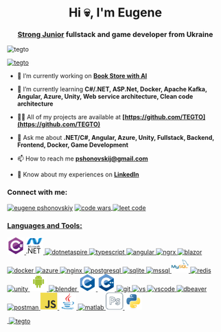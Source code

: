 <h1 align="center">Hi 💀, I'm Eugene</h1>
<h3 align="center"><ins>Strong Junior</ins> fullstack and game developer from Ukraine</h3>

<p align="left"> <img src="https://komarev.com/ghpvc/?username=tegto&label=Profile%20views&color=0e75b6&style=flat" alt="tegto" /> </p>

<p align="left"> <a href="https://github.com/ryo-ma/github-profile-trophy"><img src="https://github-profile-trophy.vercel.app/?username=tegto" alt="tegto" /></a> </p>

- 🔭 I’m currently working on **[Book Store with AI](https://github.com/TEGTO/ELibrary)**

- 🌱 I’m currently learning **C#/.NET, ASP.Net, Docker, Apache Kafka, Angular, Azure, Unity, Web service architecture, Clean code architecture**

- 👨‍💻 All of my projects are available at **[https://github.com/TEGTO](https://github.com/TEGTO)**

- 💬 Ask me about **.NET/C#, Angular, Azure, Unity, Fullstack, Backend, Frontend, Docker, Game Development**

- 📫 How to reach me **pshonovskij@gmail.com**

- 📄 Know about my experiences on **[LinkedIn](https://www.linkedin.com/in/eugene-pshonovskiy-2b941128b/)**

<h3 align="left">Connect with me:</h3>
<p align="left">
  <div style="flex:1;">
  <a href="https://www.linkedin.com/in/eugene-pshonovskiy-2b941128b/" target="blank" rel="noreferrer"><img align="center" src="https://raw.githubusercontent.com/rahuldkjain/github-profile-readme-generator/master/src/images/icons/Social/linked-in-alt.svg" alt="eugene pshonovskiy" height="30" width="40" /></a>
  <a href="https://www.codewars.com/users/TEGTO" target="blank" ><img align="center" src="https://www.svgrepo.com/show/305890/codewars.svg" alt="code wars" height="30" width="40" />
  <a href="https://leetcode.com/TEGTO/" target="blank" ><img align="center" src="https://www.svgrepo.com/show/341985/leetcode.svg" alt="leet code" height="30" width="40" />
  </div>
</p>
<h3 align="left">Languages and Tools:</h3>
<p align="left">
  <a href="https://www.w3schools.com/cs/" target="_blank" rel="noreferrer"> <img src="https://raw.githubusercontent.com/devicons/devicon/master/icons/csharp/csharp-original.svg" alt="csharp" width="40" height="40"/>
  <a href="https://dotnet.microsoft.com/" target="_blank" rel="noreferrer"> <img src="https://raw.githubusercontent.com/devicons/devicon/master/icons/dot-net/dot-net-original-wordmark.svg" alt="dotnet" width="40" height="40"/>
  <a href="https://learn.microsoft.com/en-us/dotnet/aspire/get-started/aspire-overview" target="_blank" rel="noreferrer"> <img src="https://learn.microsoft.com/en-us/dotnet/aspire/assets/dotnet-aspire-logo-128.svg" alt="dotnetaspire" width="40" height="40"/>
  <a href="https://www.typescriptlang.org/" target="_blank" rel="noreferrer"> <img src="https://cdn.jsdelivr.net/gh/devicons/devicon/icons/typescript/typescript-original.svg" alt="typescript" width="40" height="40"/>
  <a href="https://angular.dev/" target="_blank" rel="noreferrer"> <img src="https://cdn.jsdelivr.net/gh/devicons/devicon/icons/angularjs/angularjs-plain.svg" alt="angular" width="40" height="40"/>
  <a href="https://ngrx.io/" target="_blank" rel="noreferrer"> <img src="https://cdn.jsdelivr.net/gh/devicons/devicon/icons/ngrx/ngrx-original.svg" alt="ngrx" width="40" height="40"/>
  <a href="https://dotnet.microsoft.com/en-us/apps/aspnet/web-apps/blazor" target="_blank" rel="noreferrer"> <img src="https://cdn.jsdelivr.net/gh/devicons/devicon/icons/blazor/blazor-original.svg" alt="blazor" width="40" height="40"/>
  <a href="https://www.docker.com/" target="_blank" rel="noreferrer"> <img src="https://cdn.jsdelivr.net/gh/devicons/devicon/icons/docker/docker-plain.svg" alt="docker" width="40" height="40"/>
  <a href="https://azure.microsoft.com/en-us" target="_blank" rel="noreferrer"> <img src="https://cdn.jsdelivr.net/gh/devicons/devicon/icons/azure/azure-original-wordmark.svg" alt="azure" width="40" height="40"/>
  <a href="https://nginx.org/en/" target="_blank" rel="noreferrer"> <img src="https://cdn.jsdelivr.net/gh/devicons/devicon/icons/nginx/nginx-original.svg" alt="nginx" width="40" height="40"/>
  <a href="https://www.postgresql.org/" target="_blank" rel="noreferrer"> <img src="https://cdn.jsdelivr.net/gh/devicons/devicon/icons/postgresql/postgresql-original.svg" alt="postgresql" width="40" height="40"/>
  <a href="https://sqlite.org/" target="_blank" rel="noreferrer"> <img src="https://cdn.jsdelivr.net/gh/devicons/devicon/icons/sqlite/sqlite-original.svg" alt="sqlite" width="40" height="40"/>
  <a href="https://www.microsoft.com/en-us/sql-server" target="_blank" rel="noreferrer"> <img src="https://www.svgrepo.com/show/303229/microsoft-sql-server-logo.svg" alt="mssql" width="40" height="40"/>
  <a href="https://www.mysql.com/" target="_blank" rel="noreferrer"> <img src="https://raw.githubusercontent.com/devicons/devicon/master/icons/mysql/mysql-original-wordmark.svg" alt="mysql" width="40" height="40"/>
  <a href="https://redis.io/" target="_blank" rel="noreferrer"> <img src="https://cdn.jsdelivr.net/gh/devicons/devicon/icons/redis/redis-original.svg" alt="redis" width="40" height="40"/>
  <a href="https://unity.com/" target="_blank" rel="noreferrer"> <img src="https://www.vectorlogo.zone/logos/unity3d/unity3d-icon.svg" alt="unity" width="40" height="40"/>
  <a href="https://developer.android.com" target="_blank" rel="noreferrer"> <img src="https://raw.githubusercontent.com/devicons/devicon/master/icons/android/android-original-wordmark.svg" alt="android" width="40" height="40"/> 
  <a href="https://www.blender.org/" target="_blank" rel="noreferrer"> <img src="https://cdn.jsdelivr.net/gh/devicons/devicon/icons/blender/blender-original.svg" alt="blender" width="40" height="40"/>
  <a href="https://www.cprogramming.com/" target="_blank" rel="noreferrer"> <img src="https://raw.githubusercontent.com/devicons/devicon/master/icons/c/c-original.svg" alt="c" width="40" height="40"/>
  <a href="https://www.w3schools.com/cpp/" target="_blank" rel="noreferrer"> <img src="https://raw.githubusercontent.com/devicons/devicon/master/icons/cplusplus/cplusplus-original.svg" alt="cplusplus" width="40" height="40"/> 
  <a href="https://git-scm.com/" target="_blank" rel="noreferrer"> <img src="https://www.vectorlogo.zone/logos/git-scm/git-scm-icon.svg" alt="git" width="40" height="40"/>
  <a href="https://visualstudio.microsoft.com/vs/" target="_blank" rel="noreferrer"> <img src="https://cdn.jsdelivr.net/gh/devicons/devicon/icons/visualstudio/visualstudio-plain.svg" alt="vs" width="40" height="40"/>
  <a href="https://code.visualstudio.com/" target="_blank" rel="noreferrer"> <img src="https://cdn.jsdelivr.net/gh/devicons/devicon/icons/vscode/vscode-original.svg" alt="vscode" width="40" height="40"/>
  <a href="https://dbeaver.io/" target="_blank" rel="noreferrer"> <img src="https://cdn.jsdelivr.net/gh/devicons/devicon/icons/dbeaver/dbeaver-original.svg" alt="dbeaver" width="40" height="40"/>
  <a href="https://www.postman.com/" target="_blank" rel="noreferrer"> <img src="https://cdn.jsdelivr.net/gh/devicons/devicon/icons/postman/postman-original.svg" alt="postman" width="40" height="40"/>
  <a href="https://developer.mozilla.org/en-US/docs/Web/JavaScript" target="_blank" rel="noreferrer"> <img src="https://raw.githubusercontent.com/devicons/devicon/master/icons/javascript/javascript-original.svg" alt="javascript" width="40" height="40"/>
  <a href="https://www.java.com" target="_blank" rel="noreferrer"> <img src="https://raw.githubusercontent.com/devicons/devicon/master/icons/java/java-original.svg" alt="java" width="40" height="40"/>
  <a href="https://www.mathworks.com/" target="_blank" rel="noreferrer"> <img src="https://upload.wikimedia.org/wikipedia/commons/2/21/Matlab_Logo.png" alt="matlab" width="40" height="40"/>
  <a href="https://www.photoshop.com/en" target="_blank" rel="noreferrer"> <img src="https://raw.githubusercontent.com/devicons/devicon/master/icons/photoshop/photoshop-line.svg" alt="photoshop" width="40" height="40"/>
  <a href="https://www.python.org" target="_blank" rel="noreferrer"> <img src="https://raw.githubusercontent.com/devicons/devicon/master/icons/python/python-original.svg" alt="python" width="40" height="40"/>
</p>
<p>&nbsp;<img align="center" src="https://github-readme-stats.vercel.app/api?username=tegto&show_icons=true&locale=en" alt="tegto" /></p>
